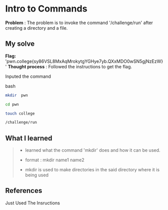 



# Intro to Commands 

**Problem** : The problem is to invoke  the command '/challenge/run' after creating a directory and a file. 

## My solve

**Flag:** 'pwn.college{sy86VSL8MxAqMrokytgYGHye7yb.QXxMDO0wSN5gjNzEzW}'
**Thought process** :   Followed the instructions  to get the flag.

Inputed the command


bash
```bash
mkdir  pwn

cd pwn

touch college

/challenge/run

```


## What I learned
>* learned what the command 'mkdir' does and how it can be used.
> 
>
>* format : mkdir name1 name2
> 
> 
>* mkdir is used to make directories in the said directory where it is being used 

## References
Just Used The Insructions
